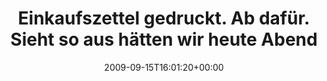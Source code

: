---
retweeted: false
source: <a href="http://twitter.com" rel="nofollow">Twitter Web Client</a>
entities:
  hashtags: []
  symbols: []
  user_mentions: []
  urls: []
display_text_range:
- '0'
- '101'
favorite_count: '0'
id_str: '4007144099'
truncated: false
retweet_count: '0'
id: '4007144099'
created_at: Tue Sep 15 16:01:20 +0000 2009
favorited: false
full_text: Einkaufszettel gedruckt. Ab dafür. Sieht so aus hätten wir heute Abend
  wieder fünf Kinder zu füttern.
lang: de
tags:
- pesos/twitter
date: '2009-09-15T16:01:20+00:00'
src: https://twitter.com/bascht/status/4007144099
original_url: https://twitter.com/bascht/status/4007144099
type: twitter_tweet
text: Einkaufszettel gedruckt. Ab dafür. Sieht so aus hätten wir heute Abend wieder
  fünf Kinder zu füttern.
title: 'Einkaufszettel gedruckt. Ab dafür. Sieht so aus hätten wir heute Abend '

---